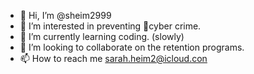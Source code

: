 - 👋 Hi, I’m @sheim2999
- 👀 I’m interested in preventing 🐛cyber crime.
- 🌱 I’m currently learning coding. (slowly)
- 💞️ I’m looking to collaborate on the retention programs. 
- 📫 How to reach me sarah.heim2@icloud.con

<!---
sheim2999/sheim2999 is a ✨ special ✨ repository because its `README.md` (this file) appears on your GitHub profile.
You can click the Preview link to take a look at your changes.
--->
